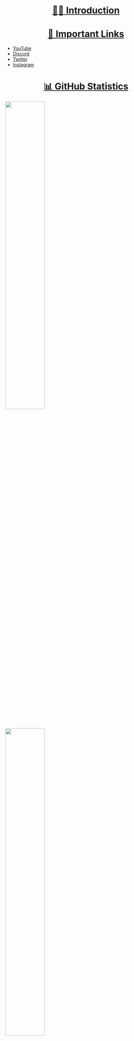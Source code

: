 <h1 align="center"><u>🙋‍♂️ Introduction</u></h2>

<h1 align="center"><u>🔗 Important Links</u></h2>

- [YouTube](https://www.youtube.com/Martonic)
- [Discord](https://discord.gg/R5nzBEmv8d)
- [Twitter](https://twitter.com/ItsMartonic)
- [Instagram](https://www.instagram.com/itsmartonic/?hl=en)


<h1 align="center"><u>📊 GitHub Statistics</u></h2>
<p align="left">
<a href="https://github.com/ItsMartonic">
<img width="49.5%" src="https://github-readme-stats.vercel.app/api?username=ItsMartonic&show_icons=true&theme=github_dark&include_all_commits=true&count_private=true"/>
<br>
<br>
<img width="49.5%" src="https://github-readme-stats.vercel.app/api/top-langs/?username=ItsMartonic&layout=compact&theme=github_dark"/>
</a>
</p>
